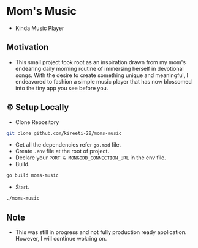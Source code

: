 # Mom's Music

- Kinda Music Player

## Motivation

- This small project took root as an inspiration drawn from my mom's endearing daily morning routine of immersing herself in devotional songs. With the desire to create something unique and meaningful, I endeavored to fashion a simple music player that has now blossomed into the tiny app you see before you.

## ⚙️ Setup Locally

- Clone Repository
```bash
git clone github.com/kireeti-28/moms-music
```
- Get all the dependencies refer ```go.mod``` file.
- Create ```.env``` file at the root of project.
- Declare your ```PORT & MONGODB_CONNECTION_URL``` in the env file.
- Build.
```bash
go build moms-music
```
- Start.
```bash
./moms-music
```

## Note
- This was still in progress and not fully production ready application. However, I will continue wokring on.
